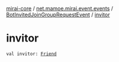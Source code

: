 [mirai-core](../../index.md) / [net.mamoe.mirai.event.events](../index.md) / [BotInvitedJoinGroupRequestEvent](index.md) / [invitor](./invitor.md)

# invitor

`val invitor: `[`Friend`](../../net.mamoe.mirai.contact/-friend/index.md)